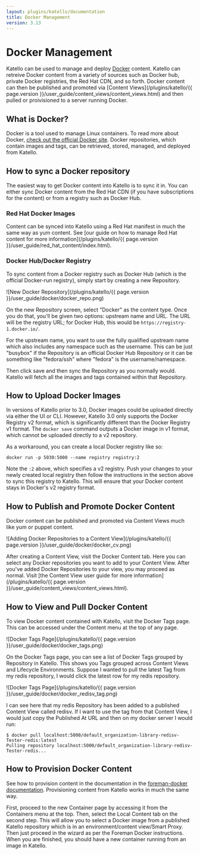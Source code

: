 ```yaml
---
layout: plugins/katello/documentation
title: Docker Management
version: 3.13
---
```


# Docker Management

Katello can be used to manage and deploy [Docker](https://www.docker.com/) content. Katello can retreive Docker content from a variety of sources such as Docker hub, private Docker registries, the Red Hat CDN, and so forth. Docker content can then be published and promoted via [Content Views](/plugins/katello/{{ page.version }}/user_guide/content_views/content_views.html) and then pulled or proivisioned to a server running Docker.

## What is Docker?

Docker is a tool used to manage Linux containers. To read more about Docker, [check out the official Docker site](https://www.docker.com/what-docker/). Docker repositories, which contain images and tags, can be retrieved, stored, managed, and deployed from Katello.

## How to sync a Docker repository

The easiest way to get Docker content into Katello is to sync it in. You can either sync Docker content from the Red Hat CDN (if you have subscriptions for the content) or from a registry such as Docker Hub.

### Red Hat Docker Images

Content can be synced into Katello using a Red Hat manifest in much the same way as yum content. See [our guide on how to manage Red Hat content for more information](/plugins/katello/{{ page.version }}/user_guide/red_hat_content/index.html).

### Docker Hub/Docker Registry

To sync content from a Docker registry such as Docker Hub (which is the official Docker-run registry), simply start by creating a new Repository.

![New Docker Repository](/plugins/katello/{{ page.version }}/user_guide/docker/docker_repo.png)

On the new Repository screen, select "Docker" as the content type. Once you do that, you'll be given two options: upstream name and URL. The URL will be the registry URL; for Docker Hub, this would be `https://registry-1.docker.io/`.

For the upstream name, you want to use the fully qualified upstream name which also includes any namespace such as the username. This can be just "busybox" if the Repository is an official Docker Hub Repository or it can be something like "fedora/ssh" where "fedora" is the username/namespace.

Then click save and then sync the Repository as you normally would. Katello will fetch all the images and tags contained within that Repository.

## How to Upload Docker Images

In versions of Katello prior to 3.0, Docker images could be uploaded directly via either the UI or CLI. However, Katello 3.0 only supports the Docker Registry v2 format, which is significantly different than the Docker Registry v1 format. The `docker save` command outputs a Docker image in v1 format, which cannot be uploaded directly to a v2 repository.

As a workaround, you can create a local Docker registry like so:

```
docker run -p 5030:5000 --name registry registry:2
```

Note the ``:2`` above, which specifies a v2 registry. Push your changes to your newly created local registry then follow the instructions in the section above to sync this registry to Katello. This will ensure that your Docker content stays in Docker's v2 registry format.

## How to Publish and Promote Docker Content

Docker content can be published and promoted via Content Views much like yum or puppet content.

![Adding Docker Repositories to a Content View](/plugins/katello/{{ page.version }}/user_guide/docker/docker_cv.png)

After creating a Content View, visit the Docker Content tab. Here you can select any Docker repositories you want to add to your Content View. After you've added Docker Repositories to your view, you may proceed as normal. Visit [the Content View user guide for more information](/plugins/katello/{{ page.version }}/user_guide/content_views/content_views.html).

## How to View and Pull Docker Content

To view Docker content contained with Katello, visit the Docker Tags page. This can be accessed under the Content menu at the top of any page.

![Docker Tags Page](/plugins/katello/{{ page.version }}/user_guide/docker/docker_tags.png)

On the Docker Tags page, you can see a list of Docker Tags grouped by Repository in Katello. This shows you Tags grouped across Content Views and Lifecycle Environments. Suppose I wanted to pull the latest Tag from my redis repository, I would click the latest row for my redis repository.

![Docker Tags Page](/plugins/katello/{{ page.version }}/user_guide/docker/docker_redisv_tag.png)

I can see here that my redis Repository has been added to a published Content View called redisv. If I want to use the tag from that Content View, I would just copy the Published At URL and then on my docker server I would run:

```
$ docker pull localhost:5000/default_organization-library-redisv-Tester-redis:latest
Pulling repository localhost:5000/default_organization-library-redisv-Tester-redis...
```

## How to Provision Docker Content

See how to provision content in the documentation in the [foreman-docker documentation](http://theforeman.org/plugins/). Provisioning content from Katello works in much the same way.

First, proceed to the new Container page by accessing it from the Containers menu at the top. Then, select the Local Content tab on the second step. This will allow you to select a Docker image from a published Katello repository which is in an environment/content view/Smart Proxy. Then just proceed in the wizard as per the Foreman Docker instructions. When you are finished, you should have a new container running from an image in Katello.
